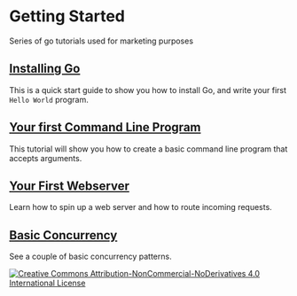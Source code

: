 # Getting Started

Series of go tutorials used for marketing purposes

## [Installing Go](https://github.com/corylanou/go-marketing/blob/master/INSTALL.md)

This is a quick start guide to show you how to install Go, and write your first `Hello World` program.

## [Your first Command Line Program](https://github.com/corylanou/go-marketing/blob/master/CLI.md)

This tutorial will show you how to create a basic command line program that accepts arguments.

## [Your First Webserver](https://github.com/corylanou/go-marketing/blob/master/HTTP.md)

Learn how to spin up a web server and how to route incoming requests.

## [Basic Concurrency](https://github.com/corylanou/go-marketing/blob/master/CONCURRENCY.md)

See a couple of basic concurrency patterns.

[![Creative Commons Attribution-NonCommercial-NoDerivatives 4.0 International License](https://i.creativecommons.org/l/by-nc-nd/4.0/88x31.png)](http://creativecommons.org/licenses/by-nc-nd/4.0/)

